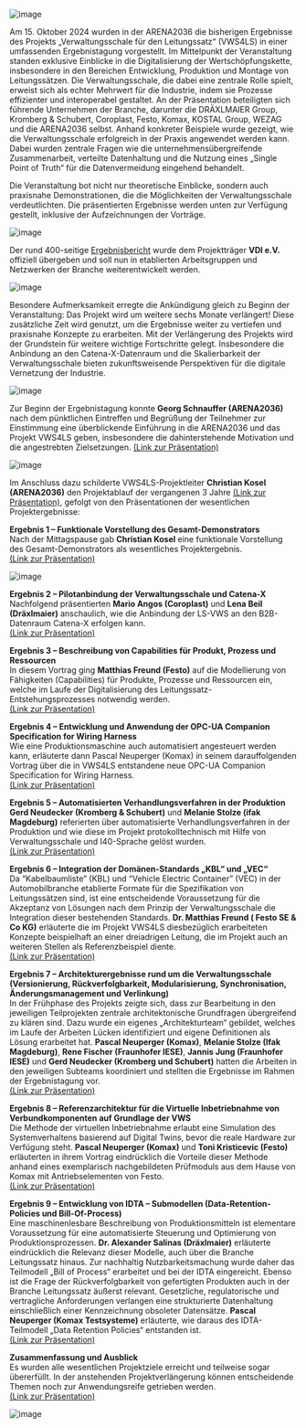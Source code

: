 ![image](https://github.com/user-attachments/assets/3979bc83-ec8f-482f-8954-cf0bd7b6eba4)

Am 15. Oktober 2024 wurden in der ARENA2036 die bisherigen Ergebnisse des Projekts „Verwaltungsschale für den Leitungssatz“ (VWS4LS) in einer umfassenden Ergebnistagung vorgestellt. Im Mittelpunkt der Veranstaltung standen exklusive Einblicke in die Digitalisierung der Wertschöpfungskette, insbesondere in den Bereichen Entwicklung, Produktion und Montage von Leitungssätzen. 
Die Verwaltungsschale, die dabei eine zentrale Rolle spielt, erweist sich als echter Mehrwert für die Industrie, indem sie Prozesse effizienter und interoperabel gestaltet. 
An der Präsentation beteiligten sich führende Unternehmen der Branche, darunter die DRÄXLMAIER Group, Kromberg & Schubert, Coroplast, Festo, Komax, KOSTAL Group, WEZAG und die ARENA2036 selbst. Anhand konkreter Beispiele wurde gezeigt, wie die Verwaltungsschale erfolgreich in der Praxis angewendet werden kann. Dabei wurden zentrale Fragen wie die unternehmensübergreifende Zusammenarbeit, verteilte Datenhaltung und die Nutzung eines „Single Point of Truth“ für die Datenvermeidung eingehend behandelt.  

Die Veranstaltung bot nicht nur theoretische Einblicke, sondern auch praxisnahe Demonstrationen, die die Möglichkeiten der Verwaltungsschale verdeutlichten. Die präsentierten Ergebnisse werden unten zur Verfügung gestellt, inklusive der Aufzeichnungen der Vorträge.  

![image](https://github.com/user-attachments/assets/6426d070-5399-4832-a404-d39feae9eea2)

Der rund 400-seitige [Ergebnisbericht](https://vws4ls.github.io/VWS4LS_Abschlussbericht_Gesamtprojekt.pdf) wurde dem Projektträger **VDI e.V.** offiziell übergeben und soll nun in etablierten Arbeitsgruppen und Netzwerken der Branche weiterentwickelt werden.  

![image](https://github.com/user-attachments/assets/2e02baec-6bfc-410e-8d63-5c750c8f0187)

Besondere Aufmerksamkeit erregte die Ankündigung gleich zu Beginn der Veranstaltung: Das Projekt wird um weitere sechs Monate verlängert! Diese zusätzliche Zeit wird genutzt, um die Ergebnisse weiter zu vertiefen und praxisnahe Konzepte zu erarbeiten. Mit der Verlängerung des Projekts wird der Grundstein für weitere wichtige Fortschritte gelegt. Insbesondere die Anbindung an den Catena-X-Datenraum und die Skalierbarkeit der Verwaltungsschale bieten zukunftsweisende Perspektiven für die digitale Vernetzung der Industrie.  

![image](https://github.com/user-attachments/assets/98f26d6d-e870-44d4-bf26-408d544ceef6)   

Zur Beginn der Ergebnistagung konnte **Georg Schnauffer (ARENA2036)** nach dem pünktlichen Eintreffen und Begrüßung der Teilnehmer zur Einstimmung eine überblickende Einführung in die ARENA2036 und das Projekt VWS4LS geben, insbesondere die dahinterstehende Motivation und die angestrebten Zielsetzungen. [(Link zur Präsentation)](VWS4LS_ErgebnisEinführung.pdf)    

![image](https://github.com/user-attachments/assets/9c802939-4f6b-45ca-b01a-ba22ba93ff17)   

Im Anschluss dazu schilderte VWS4LS-Projektleiter **Christian Kosel (ARENA2036)** den Projektablauf der vergangenen 3 Jahre [(Link zur Präsentation)](VWS4LS_ErgebnisÜberblick.pdf), gefolgt von den Präsentationen der wesentlichen Projektergebnisse: 


**Ergebnis 1 – Funktionale Vorstellung des Gesamt-Demonstrators**     
Nach der Mittagspause gab **Christian Kosel** eine funktionale Vorstellung des Gesamt-Demonstrators als wesentliches Projektergebnis.   
[(Link zur Präsentation)](VWS4LS_Ergebnis1.pdf)    

![image](https://github.com/user-attachments/assets/c7efeadc-d5f7-4008-b186-92dd3f1e1f50)

**Ergebnis 2 – Pilotanbindung der Verwaltungsschale und Catena-X**    
Nachfolgend präsentierten **Mario Angos (Coroplast)** und **Lena Beil (Dräxlmaier)** anschaulich, wie die Anbindung der LS-VWS an den B2B-Datenraum Catena-X erfolgen kann.    
[(Link zur Präsentation)](VWS4LS_Ergebnis2.pdf)     

**Ergebnis 3 – Beschreibung von Capabilities für Produkt, Prozess und Ressourcen**                                              
In diesem Vortrag ging **Matthias Freund (Festo)** auf die Modellierung von Fähigkeiten (Capabilities) für Produkte, Prozesse und Ressourcen ein, welche im Laufe der Digitalisierung des Leitungssatz-Entstehungsprozesses notwendig werden.    
[(Link zur Präsentation)](VWS4LS_Ergebnis3.pdf)     

**Ergebnis 4 – Entwicklung und Anwendung der OPC-UA Companion Specification for Wiring Harness**      
Wie eine Produktionsmaschine auch automatisiert angesteuert werden kann, erläuterte dann Pascal Neuperger (Komax) in seinem darauffolgenden Vortrag über die in VWS4LS entstandene neue OPC-UA Companion Specification for Wiring Harness.    
[(Link zur Präsentation)](VWS4LS_Ergebnis4.pdf)    

**Ergebnis 5 – Automatisierten Verhandlungsverfahren in der Produktion**   
**Gerd Neudecker (Kromberg & Schubert)** und **Melanie Stolze (ifak Magdeburg)** referierten über automatisierte Verhandlungsverfahren in der Produktion und wie diese im Projekt protokolltechnisch mit Hilfe von Verwaltungsschale und I40-Sprache gelöst wurden.    
[(Link zur Präsentation)](VWS4LS_Ergebnis5.pdf)                                              

**Ergebnis 6 – Integration der Domänen-Standards „KBL“ und „VEC“**   
Da “Kabelbaumliste” (KBL) und “Vehicle Electric Container” (VEC) in der Automobilbranche etablierte Formate für die Spezifikation von Leitungssätzen sind, ist eine entscheidende Voraussetzung für die Akzeptanz von Lösungen nach dem Prinzip der Verwaltungsschale die Integration dieser bestehenden Standards. **Dr. Matthias Freund ( Festo SE & Co KG)** erläuterte die im Projekt VWS4LS diesbezüglich erarbeiteten Konzepte beispielhaft an einer dreiadrigen Leitung, die im Projekt auch an weiteren Stellen als Referenzbeispiel diente.    
[(Link zur Präsentation)](VWS4LS_Ergebnis6.pdf)     

**Ergebnis 7 – Architekturergebnisse rund um die Verwaltungsschale  (Versionierung, Rückverfolgbarkeit, Modularisierung, Synchronisation, Änderungsmanagement und Verlinkung)**   
In der Frühphase des Projekts zeigte sich, dass zur Bearbeitung in den jeweiligen Teilprojekten zentrale architektonische Grundfragen übergreifend zu klären sind. Dazu wurde ein eigenes „Architekturteam“ gebildet, welches im Laufe der Arbeiten Lücken identifiziert und eigene Definitionen als Lösung erarbeitet hat. **Pascal Neuperger (Komax)**, **Melanie Stolze (Ifak Magdeburg)**, **Rene Fischer (Fraunhofer IESE)**, **Jannis Jung (Fraunhofer IESE)** und **Gerd Neudecker (Kromberg und Schubert)** hatten die Arbeiten in den jeweiligen Subteams koordiniert und stellten die Ergebnisse im Rahmen der Ergebnistagung vor.     
[(Link zur Präsentation)](VWS4LS_Ergebnis7.pdf)    

**Ergebnis 8 – Referenzarchitektur für die Virtuelle Inbetriebnahme von Verbundkomponenten auf Grundlage der VWS**   
Die Methode der virtuellen Inbetriebnahme erlaubt eine Simulation des Systemverhaltens basierend auf Digital Twins, bevor die reale Hardware zur Verfügung steht. **Pascal Neuperger (Komax)** und **Toni Kristicevic (Festo)** erläuterten in ihrem Vortrag eindrücklich die Vorteile dieser Methode anhand eines exemplarisch nachgebildeten Prüfmoduls aus dem Hause von Komax mit Antriebselementen von Festo.     
[(Link zur Präsentation)](VWS4LS_Ergebnis8.pdf)     

**Ergebnis 9 – Entwicklung von IDTA – Submodellen (Data-Retention-Policies und Bill-Of-Process)**   
Eine maschinenlesbare Beschreibung von Produktionsmitteln ist elementare Voraussetzung für eine automatisierte Steuerung und Optimierung von Produktionsprozessen. **Dr. Alexander Salinas (Dräxlmaier)** erläuterte eindrücklich die Relevanz dieser Modelle, auch über die Branche Leitungssatz hinaus. Zur nachhaltig Nutzbarkeitsmachung wurde daher das Teilmodell „Bill of Process“ erarbeitet und bei der IDTA eingereicht. Ebenso ist die Frage der Rückverfolgbarkeit von gefertigten Produkten auch in der Branche Leitungssatz äußerst relevant. Gesetzliche, regulatorische und vertragliche Anforderungen verlangen eine strukturierte Datenhaltung einschließlich einer Kennzeichnung obsoleter Datensätze. **Pascal Neuperger (Komax Testsysteme)** erläuterte, wie daraus des IDTA-Teilmodell „Data Retention Policies“ entstanden ist.    
[(Link zur Präsentation)](VWS4LS_Ergebnis9.pdf)    

**Zusammenfassung und Ausblick**    
Es wurden alle wesentlichen Projektziele erreicht und teilweise sogar übererfüllt. In der anstehenden Projektverlängerung können entscheidende Themen noch zur Anwendungsreife getrieben werden.    
[(Link zur Präsentation)](VWS4LS_ErgebnisAusblick.pdf)   

![image](https://github.com/user-attachments/assets/f3c08c40-44f8-4db0-bcea-40cf593cee58)

